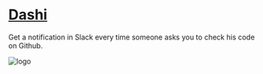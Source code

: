 # [Dashi](https://github.com/DannyFeliz/Dashi)
Get a notification in Slack every time someone asks you to check his code on Github.

![logo](http://dashinotify.com/img/dashi-logo.png)
